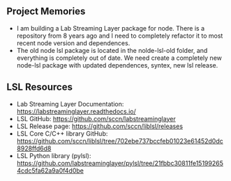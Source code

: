 ## Project Memories

- I am building a Lab Streaming Layer package for node. There is a repository from 8 years ago and I need to completely refactor it to most recent node version and dependences.
- The old node lsl package is located in the nolde-lsl-old folder, and everything is completely out of date. We need create a completely new node-lsl package with updated dependences, syntex, new lsl release.

## LSL Resources
- Lab Streaming Layer Documentation: https://labstreaminglayer.readthedocs.io/
- LSL GitHub: https://github.com/sccn/labstreaminglayer
- LSL Release page: https://github.com/sccn/liblsl/releases
- LSL Core C/C++ library GitHub: https://github.com/sccn/liblsl/tree/702ebe737bccfeb01023e61452d0dc8928ffd6d8
- LSL Python library (pylsl): https://github.com/labstreaminglayer/pylsl/tree/21fbbc30811fe151992654cdc5fa62a9a0f4d0be